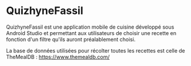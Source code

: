 # QuizhyneFassil

QuizhyneFassil est une application mobile de cuisine développé sous Android Studio et permettant aux utilisateurs de choisir une recette en fonction d'un filtre qu'ils auront préalablement choisi.

La base de données utilisées pour récolter toutes les recettes est celle de TheMealDB : 
https://www.themealdb.com/


